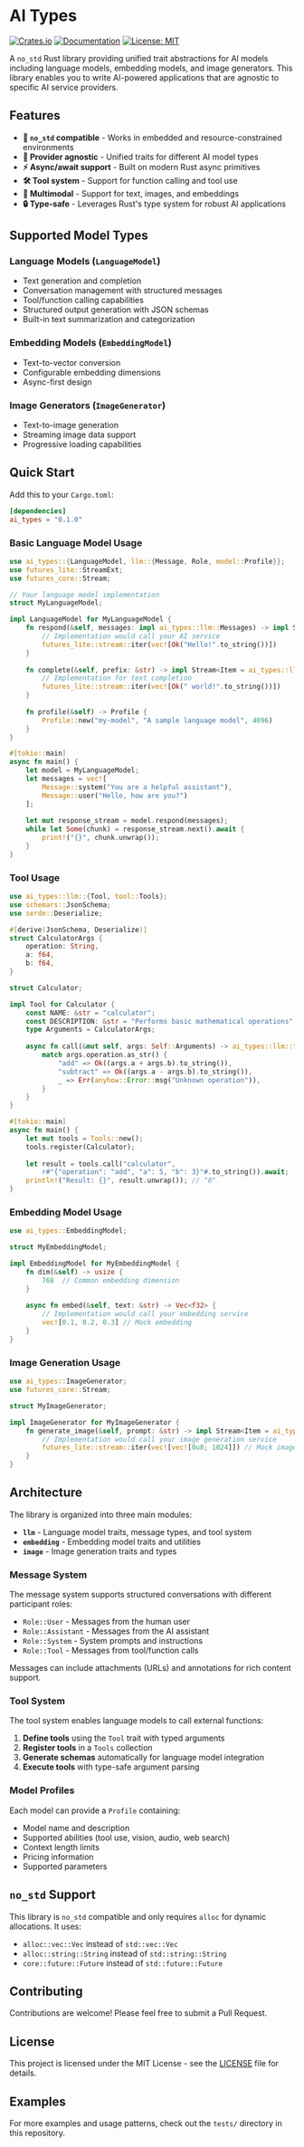 # AI Types

[![Crates.io](https://img.shields.io/crates/v/ai_types.svg)](https://crates.io/crates/ai_types)
[![Documentation](https://docs.rs/ai_types/badge.svg)](https://docs.rs/ai_types)
[![License: MIT](https://img.shields.io/badge/License-MIT-yellow.svg)](https://opensource.org/licenses/MIT)

A `no_std` Rust library providing unified trait abstractions for AI models including language models, embedding models, and image generators. This library enables you to write AI-powered applications that are agnostic to specific AI service providers.

## Features

- **🚫 `no_std` compatible** - Works in embedded and resource-constrained environments
- **🔧 Provider agnostic** - Unified traits for different AI model types
- **⚡ Async/await support** - Built on modern Rust async primitives
- **🛠️ Tool system** - Support for function calling and tool use
- **📸 Multimodal** - Support for text, images, and embeddings
- **🔒 Type-safe** - Leverages Rust's type system for robust AI applications

## Supported Model Types

### Language Models (`LanguageModel`)
- Text generation and completion
- Conversation management with structured messages
- Tool/function calling capabilities
- Structured output generation with JSON schemas
- Built-in text summarization and categorization

### Embedding Models (`EmbeddingModel`)
- Text-to-vector conversion
- Configurable embedding dimensions
- Async-first design

### Image Generators (`ImageGenerator`)
- Text-to-image generation
- Streaming image data support
- Progressive loading capabilities

## Quick Start

Add this to your `Cargo.toml`:

```toml
[dependencies]
ai_types = "0.1.0"
```

### Basic Language Model Usage

```rust
use ai_types::{LanguageModel, llm::{Message, Role, model::Profile}};
use futures_lite::StreamExt;
use futures_core::Stream;

// Your language model implementation
struct MyLanguageModel;

impl LanguageModel for MyLanguageModel {
    fn respond(&self, messages: impl ai_types::llm::Messages) -> impl Stream<Item = ai_types::llm::Result> + Send + Unpin {
        // Implementation would call your AI service
        futures_lite::stream::iter(vec![Ok("Hello!".to_string())])
    }
    
    fn complete(&self, prefix: &str) -> impl Stream<Item = ai_types::llm::Result> + Send + Unpin {
        // Implementation for text completion
        futures_lite::stream::iter(vec![Ok(" world!".to_string())])
    }
    
    fn profile(&self) -> Profile {
        Profile::new("my-model", "A sample language model", 4096)
    }
}

#[tokio::main]
async fn main() {
    let model = MyLanguageModel;
    let messages = vec![
        Message::system("You are a helpful assistant"),
        Message::user("Hello, how are you?")
    ];
    
    let mut response_stream = model.respond(messages);
    while let Some(chunk) = response_stream.next().await {
        print!("{}", chunk.unwrap());
    }
}
```

### Tool Usage

```rust
use ai_types::llm::{Tool, tool::Tools};
use schemars::JsonSchema;
use serde::Deserialize;

#[derive(JsonSchema, Deserialize)]
struct CalculatorArgs {
    operation: String,
    a: f64,
    b: f64,
}

struct Calculator;

impl Tool for Calculator {
    const NAME: &str = "calculator";
    const DESCRIPTION: &str = "Performs basic mathematical operations";
    type Arguments = CalculatorArgs;
    
    async fn call(&mut self, args: Self::Arguments) -> ai_types::llm::tool::Result {
        match args.operation.as_str() {
            "add" => Ok((args.a + args.b).to_string()),
            "subtract" => Ok((args.a - args.b).to_string()),
            _ => Err(anyhow::Error::msg("Unknown operation")),
        }
    }
}

#[tokio::main]
async fn main() {
    let mut tools = Tools::new();
    tools.register(Calculator);
    
    let result = tools.call("calculator", 
        r#"{"operation": "add", "a": 5, "b": 3}"#.to_string()).await;
    println!("Result: {}", result.unwrap()); // "8"
}
```

### Embedding Model Usage

```rust
use ai_types::EmbeddingModel;

struct MyEmbeddingModel;

impl EmbeddingModel for MyEmbeddingModel {
    fn dim(&self) -> usize {
        768  // Common embedding dimension
    }
    
    async fn embed(&self, text: &str) -> Vec<f32> {
        // Implementation would call your embedding service
        vec![0.1, 0.2, 0.3] // Mock embedding
    }
}
```

### Image Generation Usage

```rust
use ai_types::ImageGenerator;
use futures_core::Stream;

struct MyImageGenerator;

impl ImageGenerator for MyImageGenerator {
    fn generate_image(&self, prompt: &str) -> impl Stream<Item = ai_types::image::Data> + Send {
        // Implementation would call your image generation service
        futures_lite::stream::iter(vec![vec![0u8; 1024]]) // Mock image data
    }
}
```

## Architecture

The library is organized into three main modules:

- **`llm`** - Language model traits, message types, and tool system
- **`embedding`** - Embedding model traits and utilities
- **`image`** - Image generation traits and types

### Message System

The message system supports structured conversations with different participant roles:

- `Role::User` - Messages from the human user
- `Role::Assistant` - Messages from the AI assistant
- `Role::System` - System prompts and instructions
- `Role::Tool` - Messages from tool/function calls

Messages can include attachments (URLs) and annotations for rich content support.

### Tool System

The tool system enables language models to call external functions:

1. **Define tools** using the `Tool` trait with typed arguments
2. **Register tools** in a `Tools` collection
3. **Generate schemas** automatically for language model integration
4. **Execute tools** with type-safe argument parsing

### Model Profiles

Each model can provide a `Profile` containing:

- Model name and description
- Supported abilities (tool use, vision, audio, web search)
- Context length limits
- Pricing information
- Supported parameters

## `no_std` Support

This library is `no_std` compatible and only requires `alloc` for dynamic allocations. It uses:

- `alloc::vec::Vec` instead of `std::vec::Vec`
- `alloc::string::String` instead of `std::string::String`
- `core::future::Future` instead of `std::future::Future`

## Contributing

Contributions are welcome! Please feel free to submit a Pull Request.

## License

This project is licensed under the MIT License - see the [LICENSE](LICENSE) file for details.

## Examples

For more examples and usage patterns, check out the `tests/` directory in this repository.